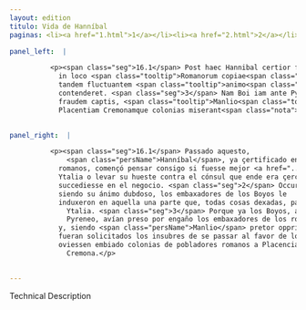 ```yaml
---
layout: edition
titulo: Vida de Hanníbal
paginas: <li><a href="1.html">1</a></li><li><a href="2.html">2</a></li><li><a href="3.html">3</a></li><li><a href="4.html">4</a></li><li><a href="5.html">5</a></li><li><a href="6.html">6</a></li><li><a href="7.html">7</a></li><li><a href="8.html">8</a></li><li><a href="9.html">9</a></li><li><a href="10.html">10</a></li><li><a href="11.html">11</a></li><li><a href="12.html">12</a></li><li><a href="13.html">13</a></li><li><a href="14.html">14</a></li><li><a href="15.html">15</a></li><li><a href="16.html">16</a></li><li><a href="17.html">17</a></li><li><a href="18.html">18</a></li><li><a href="19.html">19</a></li><li><a href="20.html">20</a></li><li><a href="21.html">21</a></li><li><a href="22.html">22</a></li><li><a href="23.html">23</a></li><li><a href="24.html">24</a></li><li><a href="25.html">25</a></li><li><a href="26.html">26</a></li><li><a href="27.html">27</a></li><li><a href="28.html">28</a></li><li><a href="29.html">29</a></li><li><a href="30.html">30</a></li><li><a href="31.html">31</a></li><li><a href="32.html">32</a></li><li><a href="33.html">33</a></li><li><a href="34.html">34</a></li><li><a href="35.html">35</a></li><li><a href="36.html">36</a></li><li><a href="37.html">37</a></li><li><a href="38.html">38</a></li><li><a href="39.html">39</a></li><li><a href="40.html">40</a></li><li><a href="41.html">41</a></li><li><a href="42.html">42</a></li><li><a href="43.html">43</a></li><li><a href="44.html">44</a></li><li><a href="45.html">45</a></li><li><a href="46.html">46</a></li><li><a href="47.html">47</a></li><li><a href="48.html">48</a></li><li><a href="49.html">49</a></li><li><a href="50.html">50</a></li><li><a href="51.html">51</a></li><li><a href="52.html">52</a></li><li><a href="53.html">53</a></li><li><a href="54.html">54</a></li><li><a href="55.html">55</a></li><li><a href="56.html">56</a></li><li><a href="57.html">57</a></li><li><a href="58.html">58</a></li><li><a href="59.html">59</a></li><li><a href="60.html">60</a></li><li><a href="61.html">61</a></li><li><a href="62.html">62</a></li><li><a href="63.html">63</a></li><li><a href="64.html">64</a></li><li><a href="65.html">65</a></li><li><a href="66.html">66</a></li><li><a href="67.html">67</a></li><li><a href="68.html">68</a></li><li><a href="69.html">69</a></li><li><a href="70.html">70</a></li><li><a href="71.html">71</a></li><li><a href="72.html">72</a></li><li><a href="73.html">73</a></li><li><a href="74.html">74</a></li><li><a href="75.html">75</a></li><li><a href="76.html">76</a></li><li><a href="77.html">77</a></li><li><a href="78.html">78</a></li><li><a href="79.html">79</a></li><li><a href="80.html">80</a></li><li><a href="81.html">81</a></li><li><a href="82.html">82</a></li><li><a href="83.html">83</a></li><li><a href="84.html">84</a></li><li><a href="85.html">85</a></li><li><a href="86.html">86</a></li><li><a href="87.html">87</a></li><li><a href="88.html">88</a></li><li><a href="89.html">89</a></li><li><a href="90.html">90</a></li><li><a href="91.html">91</a></li><li><a href="92.html">92</a></li><li><a href="93.html">93</a></li><li><a href="94.html">94</a></li><li><a href="95.html">95</a></li><li><a href="96.html">96</a></li>

panel_left:  |

          <p><span class="seg">16.1</span> Post haec Hannibal certior factus, quo
            in loco <span class="tooltip">Romanorum copiae<span class="tooltiptext">copie romanorum <span class="siglas">F</span> </span></span> essent, agitare secum coepit, praestaret <span class="tooltip">nec<span class="tooltiptext">ne <span class="siglas">E G N P R S U W r s</span> </span></span> coeptum iter in Italiam prosequi, an <span class="tooltip">aduersus<span class="tooltiptext">aduersum <span class="siglas">F</span> </span></span> praesentem consulem exercitum ducere et <span class="tooltip">euentum<span class="tooltiptext">aduentum <span class="siglas">F</span> </span></span> totius rei experiri. <span class="seg">2</span> Cum multae utrinque rationes occurrerent,
            tandem fluctuantem <span class="tooltip">animo<span class="tooltiptext"><span class="corr">animum</span> animo <span class="siglas">F</span> animum <span class="siglas">P</span> </span></span> Boiorum legati in eam partem traxerunt, ut omnibus rebus postpositis in Italiam
            contenderet. <span class="seg">3</span> Nam Boi iam ante Pyrenei transitum legatis Romanorum per
            fraudem captis, <span class="tooltip">Manlio<span class="tooltiptext">Mallio <span class="siglas">U</span> </span></span> praetore magna clade affecto solicitatis <span class="tooltip">Insubribus<span class="tooltiptext">in Subribus <span class="siglas">G P S U W s</span> </span></span> ad Poenum defecerant, ea praecipue causa indignati, quod Romani paulo ante
            Placentiam Cremonamque colonias miserant<span class="nota"><sup>17</sup><span class="texto_nota">Livio XXI, 25.</span></span>.</p>
        

panel_right:  |

          <p><span class="seg">16.1</span> Passado aquesto,
              <span class="persName">Hanníbal</span>, ya çertificado en qué logar estavan las compañas de los
            romanos, començó pensar consigo si fuesse mejor <a href="../public/images/1491/168v.png" target="new"><img class="facs" src="{site.url}/Vitae/public/images/facs_icon.jpg"/></a>[168v,a] continuar su camino para yr en
            Ytalia o levar su hueste contra el cónsul que ende era çercano, y experimentar lo que
            succediesse en el negocio. <span class="seg">2</span> Occurriéndole de cada parte razones, al fin,
            siendo su ánimo dubdoso, los embaxadores de los Boyos le
            induxeron en aquella una parte que, todas cosas dexadas, passasse en
              Ytalia. <span class="seg">3</span> Porque ya los Boyos, ante que <span class="persName">Hanníbal</span> passasse el
              Pyreneo, avían preso por engaño los embaxadores de los romanos
            y, siendo <span class="persName">Manlio</span> pretor opprimido con grand pérdida de su gente,
            fueran solicitados los insubres de se passar al favor de los carthagineses, siendo d’esta causa indignados que los romanos poco antes
            oviessen embiado colonias de pobladores romanos a Placencia y a
              Cremona.</p>
        

---
```


Technical Description 